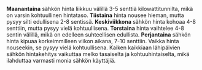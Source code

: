 **Maanantaina** sähkön hinta liikkuu välillä 3-5 senttiä kilowattitunnilta, mikä on varsin kohtuullinen hintataso. **Tiistaina** hinta nousee hieman, mutta pysyy silti edullisena 2-8 sentissä. **Keskiviikkona** sähkön hinta kohoaa 4-8 senttiin, mutta pysyy vielä kohtuullisena. **Torstaina** hinta vaihtelee 4-8 sentin välillä, mikä on edelleen suhteellisen edullista. **Perjantaina** sähkön hinta kipuaa korkeimmilleen viikon aikana, 7-10 senttiin. Vaikka hinta nouseekin, se pysyy vielä kohtuullisena. Kaiken kaikkiaan lähipäivien sähkön hintakehitys vaikuttaa melko tasaiselta ja kohtuuhintaiselta, mikä ilahduttaa varmasti monia sähkön käyttäjiä.